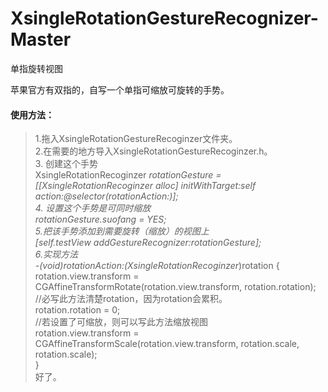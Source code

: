 # XsingleRotationGestureRecognizer-Master
单指旋转视图

苹果官方有双指的，自写一个单指可缩放可旋转的手势。

#### 使用方法：<br />

>1.拖入XsingleRotationGestureRecoginzer文件夹。<br />
>2.在需要的地方导入XsingleRotationGestureRecoginzer.h。<br />
>3. 创建这个手势<br />
    XsingleRotationRecoginzer *rotationGesture = [[XsingleRotationRecoginzer alloc] initWithTarget:self action:@selector(rotationAction:)];<br />
>4. 设置这个手势是可同时缩放<br />
    rotationGesture.suofang = YES;<br />
>5.把该手势添加到需要旋转（缩放）的视图上<br />
    [self.testView addGestureRecognizer:rotationGesture];<br />
>6.实现方法<br />
  -(void)rotationAction:(XsingleRotationRecoginzer*)rotation {<br />
    rotation.view.transform = CGAffineTransformRotate(rotation.view.transform, rotation.rotation);<br />
  //必写此方法清楚rotation，因为rotation会累积。<br />
    rotation.rotation = 0;<br />
  //若设置了可缩放，则可以写此方法缩放视图<br />
    rotation.view.transform = CGAffineTransformScale(rotation.view.transform, rotation.scale, rotation.scale);<br />
}<br />
好了。
